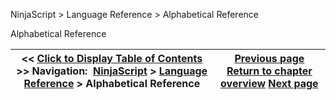 ﻿
NinjaScript \> Language Reference \> Alphabetical Reference

Alphabetical Reference

| \<\< [Click to Display Table of Contents](alphabetical_reference.md) \>\> **Navigation:**     [NinjaScript](ninjascript.md) \> [Language Reference](language_reference_wip.md) \> Alphabetical Reference | [Previous page](language_reference_wip.md) [Return to chapter overview](language_reference_wip.md) [Next page](common.md) |
| --- | --- |
